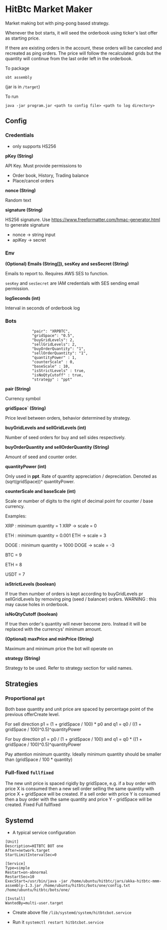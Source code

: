 # HitBtc Market Maker

Market making bot with ping-pong based strategy.

Whenever the bot starts, it will seed the orderbook using ticker's last offer as starting price.

If there are existing orders in the account, these orders will be canceled and recreated as ping orders.
The price will follow the recalculated grids but the quantity will continue from the last order left in the orderbook.

To package
```
sbt assembly
```
(jar is in `/target`)

To run
```
java -jar program.jar <path to config file> <path to log directory>
```

## Config

### Credentials 
- only supports HS256

**pKey (String)**

API Key. Must provide permissions to
- Order book, History, Trading balance 
- Place/cancel orders 

**nonce (String)**

Random text

**signature (String)**

HS256 signature. Use https://www.freeformatter.com/hmac-generator.html to generate signature 
- nonce -> string input
- apiKey -> secret

### Env

**(Optional) Emails (String[]), sesKey and sesSecret (String)**

Emails to report to. Requires AWS SES to function.

`sesKey` and `sesSecret` are IAM credentials with SES sending email permission.

**logSeconds (int)**

Interval in seconds of orderbook log

### Bots
                "pair": "XRPBTC",
                "gridSpace": "0.5",
                "buyGridLevels": 2,
                "sellGridLevels": 2,
                "buyOrderQuantity": "1",
                "sellOrderQuantity": "1",
                "quantityPower" : 1,
                "counterScale" : 0,
                "baseScale" : 10,
                "isStrictLevels" : true,
                "isNoQtyCutoff" : true,
                "strategy" : "ppt"
**pair (String)**

Currency symbol

**gridSpace` (String)**

Price level between orders, behavior determined by strategy. 

**buyGridLevels and sellGridLevels  (int)**

Number of seed orders for buy and sell sides respectively. 

**buyOrderQuantity and sellOrderQuantity (String)**

Amount of seed and counter order.

**quantityPower (int)**

Only used in **ppt**. Rate of quantity appreciation / depreciation.  Denoted as (sqrt(gridSpace))^ quantityPower.

**counterScale  and baseScale (int)**

Scale or number of digits to the right of decimal point for counter / base currency.

Examples:

XRP : minimum quantity = 1 XRP -> scale = 0

ETH : minimum quantity = 0.001 ETH -> scale = 3

DOGE : minimum quantity = 1000 DOGE -> scale = -3

BTC = 9

ETH = 8

USDT = 7

**isStrictLevels (boolean)**

If true then number of orders is kept according to buyGridLevels pr sellGridLevels by removing ping (seed / balancer) orders. WARNING : this may cause holes in orderbook.

**isNoQtyCutoff (boolean)**

If true then order's quantity will never become zero. Instead it will be replaced with the currencys' minimum amount.


**(Optional) maxPrice and minPrice (String)**

Maximum and minimum price the bot will operate on

**strategy (String)**

Strategy to be used. Refer to strategy section for valid names. 

## Strategies

### Proportional `ppt`

Both base quantity and unit price are spaced by percentage point of the previous offerCreate level.

For sell direction p1 = (1 + gridSpace / 100) * p0 and q1 = q0 / ((1 + gridSpace / 100)^0.5)^quantityPower

For buy direction p1 = p0  / (1 + gridSpace / 100) and q1 = q0 * ((1 + gridSpace / 100)^0.5)^quantityPower

Pay attention minimum quantity. Ideally minimum quantity should be smaller than (gridSpace / 100 * quantity)

### Full-fixed `fullfixed`

The new unit price is spaced rigidly by gridSpace, e.g. if a buy order with price X is consumed then a new sell order selling the same quantity with price X + gridSpace will be created. If a sell order with price Y is consumed then a buy order with the same quantity and price Y - gridSpace will be created.
Fixed Full fullfixed


## Systemd
- A typical service configuration

```
[Unit]
Description=HITBTC BOT one
After=network.target
StartLimitIntervalSec=0

[Service]
Type=simple
Restart=on-abnormal
RestartSec=10
ExecStart=/usr/bin/java -jar /home/ubuntu/hitbtc/jars/akka-hitbtc-mmm-assembly-1.3.jar /home/ubuntu/hitbtc/bots/one/config.txt /home/ubuntu/hitbtc/bots/one/

[Install]
WantedBy=multi-user.target
```

- Create above file `/lib/systemd/system/hitbtcbot.service`

- Run it `systemctl restart hitbtcbot.service`
